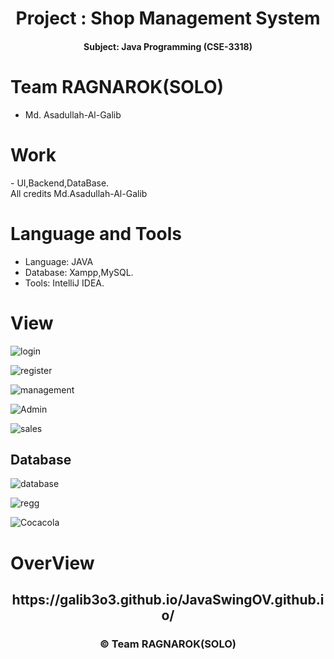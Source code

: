   <h1 align="center"> Project : Shop Management System </h1>
<h4 align="center"> Subject: Java Programming (CSE-3318) </h4>

<h1> Team RAGNAROK(SOLO)</h1> 

- Md. Asadullah-Al-Galib 

<h1>Work</h1>
- UI,Backend,DataBase.
<br>All credits Md.Asadullah-Al-Galib<br>

<h1> Language and Tools </h1>

- Language: JAVA
- Database: Xampp,MySQL.
 - Tools: IntelliJ IDEA.
 
 <h1>View</h1>
 
 ![login](https://user-images.githubusercontent.com/77722359/152192316-8d72282e-0556-46a6-b3d1-f0e5d018cb3b.JPG)
 
 
 
 ![register](https://user-images.githubusercontent.com/77722359/152192561-99851528-e842-46c4-85ad-ea549a3addde.JPG)
 
![management](https://user-images.githubusercontent.com/77722359/152192687-51b1baa0-868c-473a-9a43-95f521350132.JPG)


![Admin](https://user-images.githubusercontent.com/77722359/152192785-0ac82f41-a877-4e55-a3be-edabec6e3373.JPG)

![sales](https://user-images.githubusercontent.com/77722359/152192837-eb17e063-cec4-49ee-a3d5-1b68458aed88.JPG)

 
  <h2>Database</h2>
  
![database](https://user-images.githubusercontent.com/77722359/152192895-cfdafb79-b8b4-428a-a4c4-81790d409b35.JPG)

![regg](https://user-images.githubusercontent.com/77722359/152192929-ff8202ba-2f91-4c65-b415-b38d8d1745b0.JPG)



![Cocacola](https://user-images.githubusercontent.com/77722359/152192946-c3f9824b-f8f2-4a53-9d85-b0a4d24c7062.JPG)

<h1>OverView</h1>

<h2 align="center">https://galib3o3.github.io/JavaSwingOV.github.io/</h2>

<h3 align="center">© Team RAGNAROK(SOLO)</h3>

